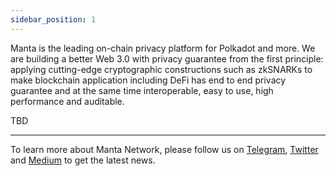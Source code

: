 ```yaml
---
sidebar_position: 1
---
```


Manta is the leading on-chain privacy platform for Polkadot and more.
We are building a better Web 3.0 with privacy guarantee from the first principle:
applying cutting-edge cryptographic constructions such as zkSNARKs to make blockchain application including DeFi
has end to end privacy guarantee and at the same time interoperable, easy to use, high performance and auditable.

TBD

---

To learn more about Manta Network, please follow us on [Telegram](https://t.me/mantanetwork), [Twitter](https://twitter.com/mantanetwork) and [Medium](https://mantanetwork.medium.com) to get the latest news.
